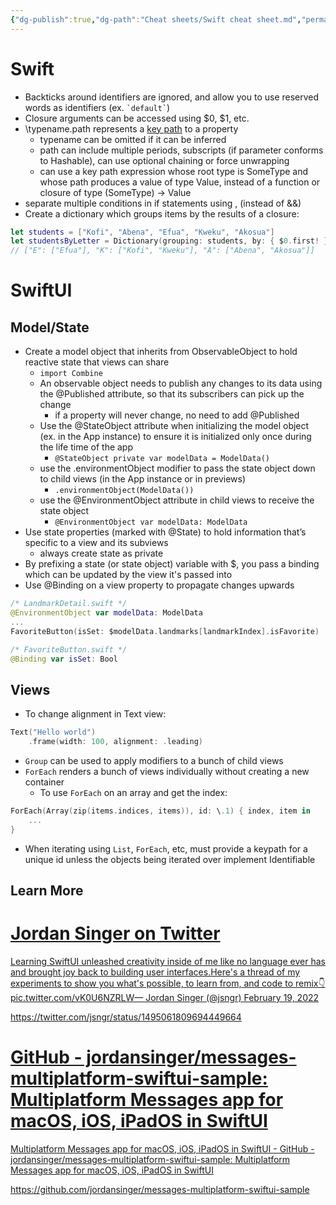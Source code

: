 ```yaml
---
{"dg-publish":true,"dg-path":"Cheat sheets/Swift cheat sheet.md","permalink":"/cheat-sheets/swift-cheat-sheet/","tags":["language/swift"]}
---
```



# Swift

- Backticks around identifiers are ignored, and allow you to use reserved words as identifiers (ex. `` `default` ``)
- Closure arguments can be accessed using $0, $1, etc.
- \\typename.path represents a [key path](https://docs.swift.org/swift-book/ReferenceManual/Expressions.html#grammar_key-path-expression) to a property
    - typename can be omitted if it can be inferred
    - path can include multiple periods, subscripts (if parameter conforms to Hashable), can use optional chaining or force unwrapping
    - can use a key path expression whose root type is SomeType and whose path produces a value of type Value, instead of a function or closure of type (SomeType) -> Value
- separate multiple conditions in if statements using , (instead of &&)
- Create a dictionary which groups items by the results of a closure:

```swift
let students = ["Kofi", "Abena", "Efua", "Kweku", "Akosua"]
let studentsByLetter = Dictionary(grouping: students, by: { $0.first! })
// ["E": ["Efua"], "K": ["Kofi", "Kweku"], "A": ["Abena", "Akosua"]]
```

# SwiftUI

## Model/State

- Create a model object that inherits from ObservableObject to hold reactive state that views can share
    - `import Combine`
    - An observable object needs to publish any changes to its data using the @Published attribute, so that its subscribers can pick up the change
        - if a property will never change, no need to add @Published
    - Use the @StateObject attribute when initializing the model object (ex. in the App instance) to ensure it is initialized only once during the life time of the app
        - `@StateObject private var modelData = ModelData()`
    - use the .environmentObject modifier to pass the state object down to child views (in the App instance or in previews)
        - `.environmentObject(ModelData())`
    - use the @EnvironmentObject attribute in child views to receive the state object
        - `@EnvironmentObject var modelData: ModelData`
- Use state properties (marked with @State) to hold information that’s specific to a view and its subviews
    - always create state as private
- By prefixing a state (or state object) variable with $, you pass a binding which can be updated by the view it's passed into
- Use @Binding on a view property to propagate changes upwards

```swift
/* LandmarkDetail.swift */
@EnvironmentObject var modelData: ModelData
...
FavoriteButton(isSet: $modelData.landmarks[landmarkIndex].isFavorite)

/* FavoriteButton.swift */
@Binding var isSet: Bool
```

## Views

- To change alignment in Text view:

```swift
Text("Hello world")
    .frame(width: 100, alignment: .leading)
```

- `Group` can be used to apply modifiers to a bunch of child views
- `ForEach` renders a bunch of views individually without creating a new container
    - To use `ForEach` on an array and get the index:

```swift
ForEach(Array(zip(items.indices, items)), id: \.1) { index, item in
    ...
}
```

- When iterating using `List`, `ForEach`, etc, must provide a keypath for a unique id unless the objects being iterated over implement Identifiable

## Learn More

<div class="rich-link-card-container"><a class="rich-link-card" href="https://twitter.com/jsngr/status/1495061809694449664" target="_blank">
	<div class="rich-link-image-container">
		<div class="rich-link-image" style="background-image: url('')">
	</div>
	</div>
	<div class="rich-link-card-text">
		<h1 class="rich-link-card-title">Jordan Singer on Twitter</h1>
		<p class="rich-link-card-description">
		Learning SwiftUI unleashed creativity inside of me like no language ever has and brought joy back to building user interfaces.Here's a thread of my experiments to show you what's possible, to learn from, and code to remix👇 pic.twitter.com/vK0U6NZRLW— Jordan Singer (@jsngr) February 19, 2022
		</p>
		<p class="rich-link-href">
		https://twitter.com/jsngr/status/1495061809694449664
		</p>
	</div>
</a></div>

<div class="rich-link-card-container"><a class="rich-link-card" href="https://github.com/jordansinger/messages-multiplatform-swiftui-sample" target="_blank">
	<div class="rich-link-image-container">
		<div class="rich-link-image" style="background-image: url('https://opengraph.githubassets.com/1ae109301a3e1b448b2613d8a6948ab038acdc13bccbb3a06b0dfd88f3ddf4b2/jordansinger/messages-multiplatform-swiftui-sample')">
	</div>
	</div>
	<div class="rich-link-card-text">
		<h1 class="rich-link-card-title">GitHub - jordansinger/messages-multiplatform-swiftui-sample: Multiplatform Messages app for macOS, iOS, iPadOS in SwiftUI</h1>
		<p class="rich-link-card-description">
		Multiplatform Messages app for macOS, iOS, iPadOS in SwiftUI - GitHub - jordansinger/messages-multiplatform-swiftui-sample: Multiplatform Messages app for macOS, iOS, iPadOS in SwiftUI
		</p>
		<p class="rich-link-href">
		https://github.com/jordansinger/messages-multiplatform-swiftui-sample
		</p>
	</div>
</a></div>

